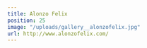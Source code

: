 ```yaml
---
title: Alonzo Felix
position: 25
image: "/uploads/gallery__alonzofelix.jpg"
url: http://www.alonzofelix.com/
---
```


